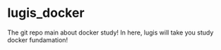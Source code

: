 # lugis_docker
  The git repo main about docker study! In here, lugis will take you study docker fundamation!
